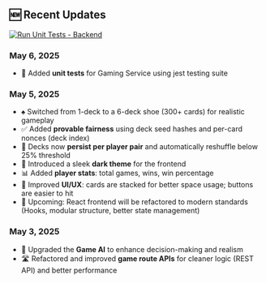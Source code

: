 ## 🆕 Recent Updates

[![Run Unit Tests - Backend](https://github.com/mariusroyale/blackjack-game-ts/actions/workflows/test-backend.yml/badge.svg)](https://github.com/mariusroyale/blackjack-game-ts/actions/workflows/test-backend.yml)

### May 6, 2025
- 🧪 Added **unit tests** for Gaming Service using jest testing suite

### May 5, 2025
- ♠️ Switched from 1-deck to a 6-deck shoe (300+ cards) for realistic gameplay
- ✅ Added **provable fairness** using deck seed hashes and per-card nonces (deck index)
- 🔁 Decks now **persist per player pair** and automatically reshuffle below 25% threshold
- 🌙 Introduced a sleek **dark theme** for the frontend
- 📊 Added **player stats**: total games, wins, win percentage
- 🎨 Improved **UI/UX**: cards are stacked for better space usage; buttons are easier to hit
- 🔧 Upcoming: React frontend will be refactored to modern standards (Hooks, modular structure, better state management)

### May 3, 2025
- 🤖 Upgraded the **Game AI** to enhance decision-making and realism
- 🛣️ Refactored and improved **game route APIs** for cleaner logic (REST API) and better performance